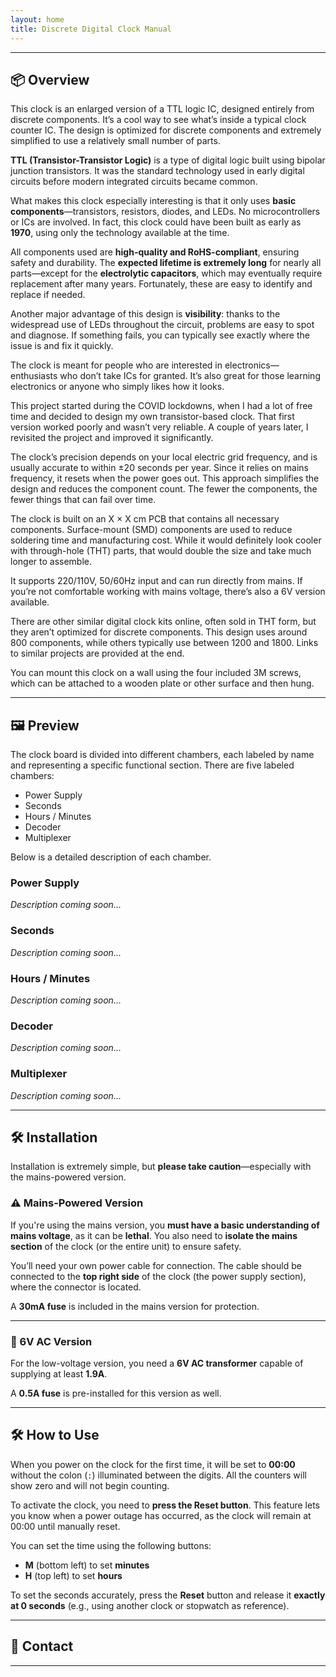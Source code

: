```yaml
---
layout: home
title: Discrete Digital Clock Manual
---
```



---

## 📦 Overview

This clock is an enlarged version of a TTL logic IC, designed entirely from discrete components. It’s a cool way to see what’s inside a typical clock counter IC. The design is optimized for discrete components and extremely simplified to use a relatively small number of parts.

**TTL (Transistor-Transistor Logic)** is a type of digital logic built using bipolar junction transistors. It was the standard technology used in early digital circuits before modern integrated circuits became common.

What makes this clock especially interesting is that it only uses **basic components**—transistors, resistors, diodes, and LEDs. No microcontrollers or ICs are involved. In fact, this clock could have been built as early as **1970**, using only the technology available at the time.

All components used are **high-quality and RoHS-compliant**, ensuring safety and durability. The **expected lifetime is extremely long** for nearly all parts—except for the **electrolytic capacitors**, which may eventually require replacement after many years. Fortunately, these are easy to identify and replace if needed.

Another major advantage of this design is **visibility**: thanks to the widespread use of LEDs throughout the circuit, problems are easy to spot and diagnose. If something fails, you can typically see exactly where the issue is and fix it quickly.

The clock is meant for people who are interested in electronics—enthusiasts who don’t take ICs for granted. It’s also great for those learning electronics or anyone who simply likes how it looks.

This project started during the COVID lockdowns, when I had a lot of free time and decided to design my own transistor-based clock. That first version worked poorly and wasn’t very reliable. A couple of years later, I revisited the project and improved it significantly.

The clock’s precision depends on your local electric grid frequency, and is usually accurate to within ±20 seconds per year. Since it relies on mains frequency, it resets when the power goes out. This approach simplifies the design and reduces the component count. The fewer the components, the fewer things that can fail over time.

The clock is built on an X × X cm PCB that contains all necessary components. Surface-mount (SMD) components are used to reduce soldering time and manufacturing cost. While it would definitely look cooler with through-hole (THT) parts, that would double the size and take much longer to assemble.

It supports 220/110V, 50/60Hz input and can run directly from mains. If you’re not comfortable working with mains voltage, there’s also a 6V version available.

There are other similar digital clock kits online, often sold in THT form, but they aren’t optimized for discrete components. This design uses around 800 components, while others typically use between 1200 and 1800. Links to similar projects are provided at the end.

You can mount this clock on a wall using the four included 3M screws, which can be attached to a wooden plate or other surface and then hung.

---

## 🖼️ Preview

The clock board is divided into different chambers, each labeled by name and representing a specific functional section. There are five labeled chambers:

- Power Supply  
- Seconds  
- Hours / Minutes  
- Decoder  
- Multiplexer  

Below is a detailed description of each chamber.

### Power Supply

*Description coming soon...*

### Seconds

*Description coming soon...*

### Hours / Minutes

*Description coming soon...*

### Decoder

*Description coming soon...*

### Multiplexer

*Description coming soon...*

---

## 🛠️ Installation

Installation is extremely simple, but **please take caution**—especially with the mains-powered version.

### ⚠️ Mains-Powered Version

If you're using the mains version, you **must have a basic understanding of mains voltage**, as it can be **lethal**. You also need to **isolate the mains section** of the clock (or the entire unit) to ensure safety.

You’ll need your own power cable for connection. The cable should be connected to the **top right side** of the clock (the power supply section), where the connector is located.

A **30mA fuse** is included in the mains version for protection.

---

### 🔌 6V AC Version

For the low-voltage version, you need a **6V AC transformer** capable of supplying at least **1.9A**.

A **0.5A fuse** is pre-installed for this version as well.

---

## 🛠️ How to Use

When you power on the clock for the first time, it will be set to **00:00** without the colon (`:`) illuminated between the digits. All the counters will show zero and will not begin counting.

To activate the clock, you need to **press the Reset button**. This feature lets you know when a power outage has occurred, as the clock will remain at 00:00 until manually reset.

You can set the time using the following buttons:
- **M** (bottom left) to set **minutes**
- **H** (top left) to set **hours**

To set the seconds accurately, press the **Reset** button and release it **exactly at 0 seconds** (e.g., using another clock or stopwatch as reference).

---

## 📩 Contact

---
